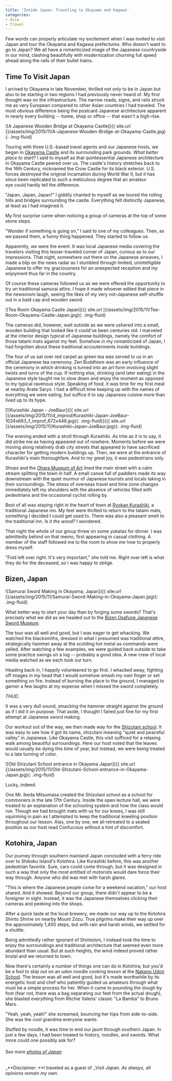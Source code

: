 ```yaml
---
title: 'Inside Japan: Traveling to Okayama and Kagawa'
categories:
- Asia
- Travel
---
```


Few words can properly articulate my excitement when I was invited to visit Japan and tour the Okayama and Kagawa prefectures. Who doesn't want to go to Japan? We all have a romanticized image of the Japanese countryside in our mind, clashing beautifully with modernization churning full speed ahead along the rails of their bullet trains.

## Time To Visit Japan

I arrived to Okayama in late November, thrilled not only to be in Japan but also to be starting in two regions I had previously never heard of. My first thought was on the infrastructure. The narrow roads, signs, and rails struck me as very European compared to other Asian countries I had traveled. The most obvious difference being the postcard Japanese architecture apparent in nearly every building -- home, shop or office -- that wasn't a high-rise.

![A Japanese Wooden Bridge at Okayama Castle]({{ site.url }}/assets/img/2015/11/A-Japanese-Wooden-Bridge-at-Okayama-Castle.jpg){: .img-fluid}

Touring with three U.S.-based travel agents and our Japanese hosts, we began in [Okayama Castle](http://okayama-kanko.net/ujo/english/) and its surrounding park grounds. _What better place to start_? I said to myself as that quintessential Japanese architecture in Okayama Castle peered over us. The castle's history stretches back to the 16th Century, nicknamed the Crow Castle for its black exterior. U.S. forces destroyed the original incarnation during World War II, but it has since been replicated to such a meticulous degree that an amateur eye could hardly tell the difference.

"Japan, Japan, Japan!" I giddily chanted to myself as we toured the rolling hills and bridges surrounding the castle. Everything felt distinctly Japanese, at least as I had imagined it.

My first surprise came when noticing a group of cameras at the top of some stone steps.

"Wonder if something is going on," I said to one of my colleagues. Then, as we passed them, a funny thing happened. They started to follow us.

Apparently, _we_ were the event. It was local Japanese media covering the travelers visiting this lesser-traveled corner of Japan, curious as to our impressions. That night, somewhere out there on the Japanese airwaves, I made a blip on the news radar as I stumbled through limited, unintelligible Japanese to offer my graciousness for an unexpected reception and my enjoyment thus far in the country.

Of course these cameras followed us as we were offered the opportunity to try on traditional samurai attire. I hope it made whoever edited that piece in the newsroom laugh, seeing the likes of my very not-Japanese self-shuffle out in a bald cap and wooden sword.

![Tea Room Okayama Castle Japan]({{ site.url }}/assets/img/2015/11/Tea-Room-Okayama-Castle-Japan.jpg){: .img-fluid}

The cameras did, however, wait outside as we were ushered into a small, wooden building that looked like it could've been centuries old. I marveled at the interior design typical of Japanese buildings, namely the comfort of those tatami mats against my feet. Somehow in my romanticized of Japan, I had forgotten about these traditional accouterments _inside_ buildings.

The four of us sat over red carpet as green tea was served to us in an official Japanese tea ceremony. Zen Buddhism was an early influence of the ceremony in which drinking is turned into an art form involving slight twists and turns of the cup. If nothing else, drinking (and later eating) in the Japanese style taught me to slow down and enjoy the moment as opposed to my typical ravenous style. Speaking of food, it was time for my first meal at nearby Arate Saryo. I had a difficult time keeping up with the names of everything we were eating, but suffice it to say Japanese cuisine more than lived up to its hype.

[![Kurashiki Japan - JoeBaur]({{ site.url }}/assets/img/2015/11/_d_improd_/Kurashiki-Japan-JoeBaur-1024x683_f_improf_672x448.jpg){: .img-fluid}]({{ site.url }}/assets/img/2015/11/Kurashiki-Japan-JoeBaur.jpg){: .img-fluid}

The evening ended with a stroll through Kurashiki. As trite as it is to say, it did strike me as having appeared out of nowhere. Moments before we were moving along relatively drab city streets that appeared to have sacrificed character for getting modern buildings up. Then, we were at the entrance of Kurashiki's main thoroughfare. And to my great joy, it was pedestrians only.

Shops and the [Ohara Museum of Art](http://www.ohara.or.jp/200707/eng/menu.html) lined the main street with a calm stream splitting the town in half. A small canoe full of paddlers made its way downstream with the quiet murmur of Japanese tourists and locals taking in their surroundings. The stress of overseas travel and time zone changes immediately left my shoulders with the absence of vehicles filled with pedestrians and the occasional cyclist rolling by.

Best of all was staying right in the heart of town at [Ryokan Kurashiki](http://www.ryokan-kurashiki.jp/en), a traditional Japanese inn. My feet were thrilled to return to the tatami mats, something I decided I could get used to. There was also a pleasant smell to the traditional inn. _Is it the wood?_ I wondered.

That night the whole of our group threw on some yukatas for dinner. I was admittedly behind on that memo, first appearing in casual clothing. A member of the staff followed me to the room to show me how to properly dress myself.

"Fold left over right. It's very important," she told me. Right over left is what they do for the deceased, so I was happy to oblige.

## Bizen, Japan

![Samurai Sword Making in Okayama, Japan]({{ site.url }}/assets/img/2015/11/Samurai-Sword-Making-in-Okayama-Japan.jpg){: .img-fluid}

What better way to start your day than by forging some swords? That's precisely what we did as we headed out to the [Bizen Osafune Japanese Sword Museum](https://www.jetro.go.jp/en/ind_tourism/bizen_osafune_japanese_sword_museum.html).

The tour was all well and good, but I was eager to get whacking. We watched the blacksmiths, dressed in what I presumed was traditional attire, strategically hammer away at the scolding hot metal as commands were yelled. After watching a few examples, we were guided back outside to take some practice swings on a log -- probably a good idea. A new crew of local media watched as we each took our turn.

Heading back in, I happily volunteered to go first. I whacked away, fighting off images in my head that I would somehow smash my own finger or set something on fire. Instead of burning the place to the ground, I managed to garner a few laughs at my expense when I missed the sword completely.

_THUD_.

It was a very dull sound, smacking the hammer straight against the ground as if I did it on purpose. That aside, I thought I faired just fine for my first attempt at Japanese sword making.

Our workout out of the way, we then made way for the [Shizutani school](http://www.jnto.go.jp/eng/location/spot/histarch/shizutanischool.html). It was easy to see how it got its name, shizutani meaning "quiet and peaceful valley" in Japanese. Like Okayama Castle, this visit sufficed for a relaxing walk among beautiful surroundings. Here our host noted that the leaves would usually be dying this time of year, but instead, we were being treated to a late turning of color.

![Old Shizutani School entrance in Okayama Japan]({{ site.url }}/assets/img/2015/11/Old-Shizutani-School-entrance-in-Okayama-Japan.jpg){: .img-fluid}

Lucky, indeed.

One Mr. Ikeda Mitsumasa created the Shizutani school as a school for commoners in the late 17th Century. Inside the open lecture hall, we were treated to an explanation of the schooling system and how the class would run. Though we had brought mats with us for our knees, I was still squirming in pain as I attempted to keep the traditional kneeling position throughout our lesson. Alas, one by one, we all retreated to a seated position as our host read Confucious without a hint of discomfort.

## Kotohira, Japan

Our journey through southern mainland Japan concluded with a ferry ride over to Shikoku Island's Kotohira. Like Kurashiki before, this was another pedestrian favorite. Sure, cars could come through, but it was designed in such a way that only the most entitled of motorists would dare force their way through. Anyone who did was met with harsh glares.

"This is where the Japanese people come for a weekend vacation," our host shared. And it showed. Beyond our group, there didn't appear to be a foreigner in sight. Instead, it was the Japanese themselves clicking their cameras and peeking into the shops.

After a quick taste at the local brewery, we made our way up to the Kotohira Shinto Shrine on nearby Mount Zozu. True pilgrims make their way up over the approximately 1,400 steps, but with rain and harsh winds, we settled for a shuttle.

Being admittedly rather ignorant of Shintoism, I instead took the time to enjoy the surroundings and traditional architecture that seemed even more abundant than usual. But at such heights, the wind indeed proved rather brutal and we returned to town.

Now there's certainly a number of things one can do in Kotohira, but you'd be a fool to skip out on an udon noodle cooking lesson at the [Nakano Udon School](http://en.japantravel.com/kagawa/nakano-udon-school/3425). The lesson was all well and good, but it's made worthwhile by its energetic host and chef who patiently guided us amateurs through what must be a simple process for her. When it came to pounding the dough by foot (fear not, there was a bag separating our feet from the actual dough), she blasted everything from Ritchie Valens' classic "La Bamba" to Bruno Mars.

"Yeah, yeah, yeah!" she screamed, bouncing her hips from side-to-side. She was the cool grandma everyone wants.

Stuffed by noodle, it was time to end our jaunt through southern Japan. In just a few days, I had been treated to history, noodles, and swords. What more could one possibly ask for?

###### _See more [photos of Japan](https://flic.kr/s/aHsm8QAkgP)_

_**Disclaimer: **I traveled as a guest of __Visit Japan. As always, all opinions remain my own._
